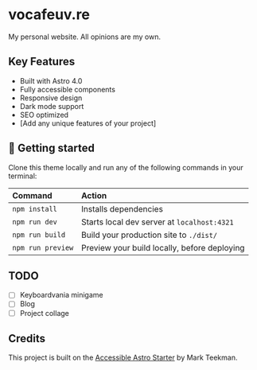 # vocafeuv.re

My personal website. All opinions are my own.

## Key Features

- Built with Astro 4.0
- Fully accessible components
- Responsive design
- Dark mode support
- SEO optimized
- [Add any unique features of your project]

## 🚀 Getting started

Clone this theme locally and run any of the following commands in your terminal:

| Command           | Action                                       |
| :---------------- | :------------------------------------------- |
| `npm install`     | Installs dependencies                        |
| `npm run dev`     | Starts local dev server at `localhost:4321`  |
| `npm run build`   | Build your production site to `./dist/`      |
| `npm run preview` | Preview your build locally, before deploying |

## TODO

- [ ] Keyboardvania minigame
- [ ] Blog
- [ ] Project collage

## Credits

This project is built on the [Accessible Astro Starter](https://github.com/markteekman/accessible-astro-starter) by Mark Teekman.
